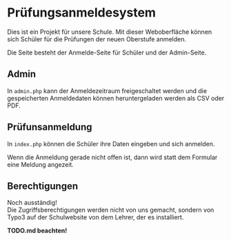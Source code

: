 # Prüfungsanmeldesystem
Dies ist ein Projekt für unsere Schule. Mit 
dieser Weboberfläche können sich Schüler für 
die Prüfungen der neuen Oberstufe anmelden.

Die Seite besteht der Anmelde-Seite für Schüler 
und der Admin-Seite.

## Admin
In ```admin.php``` kann der Anmeldezeitraum 
freigeschaltet werden und die gespeicherten
Anmeldedaten können heruntergeladen werden als
CSV oder PDF.

## Prüfunsanmeldung
In ```index.php``` können die Schüler ihre Daten
eingeben und sich anmelden.

Wenn die Anmeldung gerade nicht offen ist, 
dann wird statt dem Formular eine Meldung angezeit.

## Berechtigungen 
Noch ausständig!  
Die Zugriffsberechtigungen werden nicht von uns 
gemacht, sondern von Typo3 auf der Schulwebsite 
von dem Lehrer, der es installiert.

<b>TODO.md beachten!</b>



